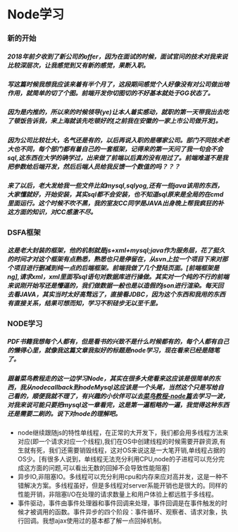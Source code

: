 Node学习
=============
### 新的开始
##### 2018年前夕收到了新公司的offer，因为在面试的时候，面试官问的技术对我来说比较深层次，让我感觉到又有新的感觉，果断入职。
##### 写这篇时候我想我应该来着有半个月了，这段期间感觉个人好像没有对公司做出啥作用，就简单的切了个图。前端开发你切图切的不好基本就处于GG状态了。
##### 因为是内推的，所以来的时候领导(ye)让本人着实感动，就职的第一天带我出去吃了顿饭告诉我，来上海就该先吃顿好的[之前我在安徽的一家上市公司做开发]。
##### 因为公司比较壮大，名气还是有的，以后再说入职的是哪家公司。部门不同技术老大也不同，每个部门都有着自己的一套框架，记得来的第一天问了我一句会不会sql,这东西在大学的确学过，出来做了前端以后真的没有用过了。前端难道不是我把参数给后端开发，然后后端人员给我反馈一个数值的吗？？？
##### 来了以后，老大发给我一些文件比如mysql,sqlyog,还有一些java该用的东西，大家懂就好，开始安装，其实sql都不会安装，也不知道sql原来是全局的在cmd里面运行。这个时候不吹不黑，我的室友CC同学是JAVA出身晚上帮我疯狂的补这方面的知识，对CC感激不尽。
### DSFA框架
##### 这是老大封装的框架，他的机制就是js+xml+mysql;java作为服务层，花了挺久的时间才对这个框架有点熟悉，熟悉也只是停留在，从svn上拉一个项目下来对那个项目进行删减到纯一点的后端框架。前端我做了几个登陆页面。[前端框架是ng],请求xml，xml里面写sql语句对数据库进行操做。其实对一个纯的不行的前端来说刚开始写还是懵逼的，我们做数据一般也是以造假的json进行渲染。每天回去看JAVA，其实当时太好高骛远了，直接看JDBC，因为这个东西和我用的东西有直接关系，结果可想而知，学习不积硅步无以至千里。

### NODE学习
##### PDF书籍我想每个人都有，但是看书的兴致不是什么时候都有的，每个人都有自己的懒得心里，就像我这篇文章我拟好的标题是node学习，现在看来已经是随笔了。
##### 跟着菜鸟教程走的这一边学习Node，其实在很多大佬看来这应该是很简单的东西，我从nodecallback到nodeMysql这应该是一个头尾，当然这个只是写给自己看的，顺便我就不理了，有兴趣的小伙伴可以去[菜鸟教程-node篇](http://www.runoob.com/nodejs/nodejs-tutorial.html)去学习一波，对我来说可能只要把mysql这一章看完，这是第一遍粗略的一遍，我觉得这种东西还是需要二刷的。说下对node的理解吧。
* node继续跟随js的特性单线程，在正常的大开发下，我们都会用多线程方法来对应(即一个请求对应一个线程),我们在OS中创建线程的时候需要开辟资源,有生就有死，我们还需要销毁线程，这对OS来说这是一大笔开销,单线程占据的OS少。[有很多人说到，单线程无法充分利用CPU,node的子进程可以充分完成这方面的问题,可以看出无数的回掉不会导致性能阻塞]
* 异步IO,非阻塞IO。多线程可以充分利用cpu和内存来应对高并发，这是一种不错解决方案。多线程虽好，但是多线程对server系能开销也是很大的。同样的性能开销，非阻塞I/O在处理的请求数量上和用户体验上都远胜于多线程。
* 事件驱动，事件由事件处理器和事件回调来处理，事件回调是在事件触发的时候才被调用的函数。事件异步的四个阶段：事件循环、观察者、请求对象，执行回调。我想ajax使用过的基本都了解一点回掉机制。
